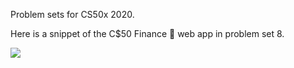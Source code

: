 Problem sets for CS50x 2020.

Here is a snippet of the C$50 Finance 🤑  web app in problem set 8. 


![](cs50_finance.gif)
